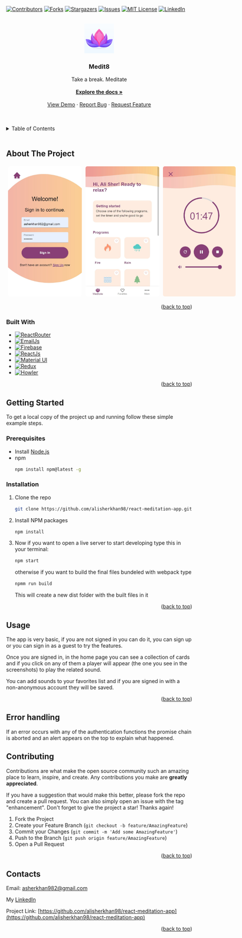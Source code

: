 <a name="readme-top"></a>

[![Contributors][contributors-shield]][contributors-url]
[![Forks][forks-shield]][forks-url]
[![Stargazers][stars-shield]][stars-url]
[![Issues][issues-shield]][issues-url]
[![MIT License][license-shield]][license-url]
[![LinkedIn][linkedin-shield]][linkedin-url]

<!-- PROJECT LOGO -->
<br />
<div align="center">
  <a href="https://github.com/alisherkhan98/react-meditation-app">
    <img src="src/assets/images/lotus.jpg" alt="Logo" width="80" height="80">
  </a>

<h3 align="center">Medit8</h3>

  <p align="center">
    Take a break. Meditate
    <br />
    <br />
    <a href="https://github.com/alisherkhan98/react-meditation-app"><strong>Explore the docs »</strong></a>
    <br />
    <br />
    <a href="https://dashing-biscuit-678c3e.netlify.app/">View Demo</a>
    ·
    <a href="https://github.com/alisherkhan98/react-meditation-app/issues">Report Bug</a>
    ·
    <a href="https://github.com/alisherkhan98/react-meditation-app/issues">Request Feature</a>
  </p>
</div>
<br />
<br />
<!-- TABLE OF CONTENTS -->
<details>
  <summary>Table of Contents</summary>
  <ol>
    <li>
      <a href="#about-the-project">About The Project</a>
      <ul>
        <li><a href="#built-with">Built With</a></li>
      </ul>
    </li>
    <li>
      <a href="#getting-started">Getting Started</a>
      <ul>
        <li><a href="#prerequisites">Prerequisites</a></li>
        <li><a href="#installation">Installation</a></li>
      </ul>
    </li>
    <li><a href="#usage">Usage</a></li>
    <li><a href="#contributing">Contributing</a></li>
    <li><a href="#contact">Contact</a></li>
  </ol>
</details>
<br />
<!-- ABOUT THE PROJECT -->

## About The Project

<div style="display:flex">
<img src="src/assets/images/screenshot1.jpeg" data-canonical-src="src/assets/images/screenshot1.jpeg" width="200" height="352" style="border-radius:5px; margin:5px"/>
<img src="src/assets/images/screenshot2.jpeg" data-canonical-src="src/assets/images/screenshot2.jpeg" width="200" height="352" style="border-radius:5px; margin:5px"/>
<img src="src/assets/images/screenshot3.jpeg" data-canonical-src="src/assets/images/screenshot3.jpeg" width="200" height="352" style="border-radius:5px; margin:5px"/>
</div>

<p align="right">(<a href="#readme-top">back to top</a>)</p>

### Built With

- [![ReactRouter][reactrouter-shield]][reactrouter-url]
- [![EmailJs][emailjs-shield]][emailjs-url]
- [![Firebase][firebase-shield]][firebase-url]
- [![ReactJs][react-shield]][react-url]
- [![Material UI][mui-shield]][mui-url]
- [![Redux][redux-shield]][redux-url]
- [![Howler][howler-shield]][howler-url]

<p align="right">(<a href="#readme-top">back to top</a>)</p>

<!-- GETTING STARTED -->

## Getting Started

To get a local copy of the project up and running follow these simple example steps.

### Prerequisites

- Install [Node.js](https://nodejs.org/it/download)
- npm
  ```sh
  npm install npm@latest -g
  ```

### Installation

1. Clone the repo
   ```sh
   git clone https://github.com/alisherkhan98/react-meditation-app.git
   ```
2. Install NPM packages
   ```sh
   npm install
   ```
3. Now if you want to open a live server to start developing type this in your terminal:

   ```sh
   npm start
   ```

   otherwise if you want to build the final files bundeled with webpack type

   ```sh
   npmm run build
   ```

   This will create a new dist folder with the built files in it

<p align="right">(<a href="#readme-top">back to top</a>)</p>

<!-- USAGE EXAMPLES -->

## Usage

The app is very basic, if you are not signed in you can do it, you can sign up or you can sign in as a guest to try the features.

Once you are signed in, in the home page you can see a collection of cards and if you click on any of them a player will appear (the one you see in the screenshots) to play the related sound.

You can add sounds to your favorites list and if you are signed in with a non-anonymous account they will be saved.

<p align="right">(<a href="#readme-top">back to top</a>)</p>

## Error handling

If an error occurs with any of the authentication functions the promise chain is aborted and an alert appears on the top to explain what happened.

<!-- CONTRIBUTING -->

## Contributing

Contributions are what make the open source community such an amazing place to learn, inspire, and create. Any contributions you make are **greatly appreciated**.

If you have a suggestion that would make this better, please fork the repo and create a pull request. You can also simply open an issue with the tag "enhancement".
Don't forget to give the project a star! Thanks again!

1. Fork the Project
2. Create your Feature Branch (`git checkout -b feature/AmazingFeature`)
3. Commit your Changes (`git commit -m 'Add some AmazingFeature'`)
4. Push to the Branch (`git push origin feature/AmazingFeature`)
5. Open a Pull Request

<p align="right">(<a href="#readme-top">back to top</a>)</p>

<!-- CONTACT -->

## Contacts

Email: asherkhan982@gmail.com

My [LinkedIn](https://linkedin.com/in/ali-sher-khan-1331a8205)

Project Link: [https://github.com/alisherkhan98/react-meditation-app](https://github.com/alisherkhan98/react-meditation-app)

<p align="right">(<a href="#readme-top">back to top</a>)</p>

<!-- MARKDOWN LINKS & IMAGES -->
<!-- https://www.markdownguide.org/basic-syntax/#reference-style-links -->

[contributors-shield]: https://img.shields.io/github/contributors/alisherkhan98/react-meditation-app.svg?style=for-the-badge
[contributors-url]: https://github.com/alisherkhan98/react-meditation-app/graphs/contributors
[forks-shield]: https://img.shields.io/github/forks/alisherkhan98/react-meditation-app.svg?style=for-the-badge
[forks-url]: https://github.com/alisherkhan98/react-meditation-app/network/members
[stars-shield]: https://img.shields.io/github/stars/alisherkhan98/react-meditation-app.svg?style=for-the-badge
[stars-url]: https://github.com/alisherkhan98/react-meditation-app/stargazers
[issues-shield]: https://img.shields.io/github/issues/alisherkhan98/react-meditation-app.svg?style=for-the-badge
[issues-url]: https://github.com/alisherkhan98/react-meditation-app/issues
[license-shield]: https://img.shields.io/github/license/alisherkhan98/react-meditation-app.svg?style=for-the-badge
[license-url]: https://github.com/alisherkhan98/react-meditation-app/blob/master/LICENSE.txt
[linkedin-shield]: https://img.shields.io/badge/-LinkedIn-black.svg?style=for-the-badge&logo=linkedin&colorB=555
[linkedin-url]: https://linkedin.com/in/ali-sher-khan-1331a8205
[product-screenshot1]: src/assets/images/screenshot1.jpeg
[product-screenshot2]: src/assets/images/screenshot2.jpeg
[product-screenshot3]: src/assets/images/screenshot3.jpeg
[reactrouter-shield]: https://img.shields.io/badge/-React%20Router-CA4245?style=for-the-badge&logo=reactrouter&logoColor=white
[reactrouter-url]: https://reactrouter.com/en/main
[react-shield]: https://img.shields.io/badge/-React-61DAFB?style=for-the-badge&logo=react&logoColor=black
[react-url]: https://reactjs.org/
[redux-shield]: https://img.shields.io/badge/-Redux-764ABC?style=for-the-badge&logo=redux&logoColor=white
[redux-url]: https://redux.js.org/
[firebase-shield]: https://img.shields.io/badge/-Firebase-FFCA28?style=for-the-badge&logo=firebase&logoColor=black
[firebase-url]: https://firebase.google.com/
[mui-shield]: https://img.shields.io/badge/-Material%20ui-007FFF?style=for-the-badge&logo=mui&logoColor=white
[mui-url]: https://mui.com/
[howler-shield]: https://img.shields.io/badge/-Howler.js-3d342c?style=for-the-badge
[howler-url]: https://www.npmjs.com/package/react-howler
[emailjs-shield]: https://img.shields.io/badge/-emailjs-fca253?style=for-the-badge
[emailjs-url]: https://www.emailjs.com/
